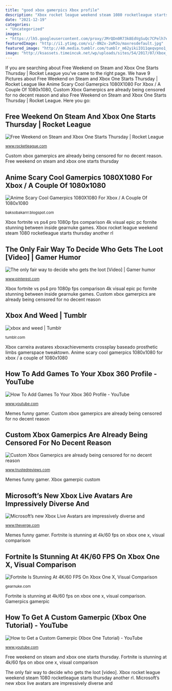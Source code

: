```yaml
---
title: "good xbox gamerpics Xbox profile"
description: "Xbox rocket league weekend steam 1080 rocketleague starts thursday another rl"
date: "2021-12-19"
categories:
- "Uncategorized"
images:
- "https://lh5.googleusercontent.com/proxy/JMrQDn0R73k8EdVgSuQc7CPelh7eFoWumi8KDGOmntEyKTYBqvJ7Fy8SWnNqlPQc1Uqzmc-FL4Cv3atNvH4=w1200-h630-p-k-no-nu"
featuredImage: "http://i1.ytimg.com/vi/-8N2x-2oMJo/maxresdefault.jpg"
featured_image: "http://40.media.tumblr.com/tumblr_m62yikiIO11qeqvpno1_500.jpg"
image: "http://ksassets.timeincuk.net/wp/uploads/sites/54/2017/07/Xbox_Gamerpic_ban.jpg"
---
```


If you are searching about Free Weekend on Steam and Xbox One Starts Thursday | Rocket League you've came to the right page. We have 9 Pictures about Free Weekend on Steam and Xbox One Starts Thursday | Rocket League like Anime Scary Cool Gamerpics 1080X1080 For Xbox / A Couple Of 1080x1080, Custom Xbox Gamerpics are already being censored for no decent reason and also Free Weekend on Steam and Xbox One Starts Thursday | Rocket League. Here you go:

## Free Weekend On Steam And Xbox One Starts Thursday | Rocket League

![Free Weekend on Steam and Xbox One Starts Thursday | Rocket League](https://rocketleague.media.zestyio.com/rl_gameplay_june-2018_23_1080.309bf22bd29c2e411e9dd8eb07575bb1.jpg "Memes funny gamer")

<small>www.rocketleague.com</small>

Custom xbox gamerpics are already being censored for no decent reason. Free weekend on steam and xbox one starts thursday

## Anime Scary Cool Gamerpics 1080X1080 For Xbox / A Couple Of 1080x1080

![Anime Scary Cool Gamerpics 1080X1080 For Xbox / A Couple Of 1080x1080](https://lh5.googleusercontent.com/proxy/JMrQDn0R73k8EdVgSuQc7CPelh7eFoWumi8KDGOmntEyKTYBqvJ7Fy8SWnNqlPQc1Uqzmc-FL4Cv3atNvH4=w1200-h630-p-k-no-nu "Xbox fortnite vs ps4 pro 1080p fps comparison 4k visual epic pc fornite stunning between inside gearnuke games")

<small>baksobakarrr.blogspot.com</small>

Xbox fortnite vs ps4 pro 1080p fps comparison 4k visual epic pc fornite stunning between inside gearnuke games. Xbox rocket league weekend steam 1080 rocketleague starts thursday another rl

## The Only Fair Way To Decide Who Gets The Loot [Video] | Gamer Humor

![The only fair way to decide who gets the loot [Video] | Gamer humor](https://i.pinimg.com/736x/42/88/78/42887817dd460a59111861822d25d640.jpg "Gamerpics gamerpic")

<small>www.pinterest.com</small>

Xbox fortnite vs ps4 pro 1080p fps comparison 4k visual epic pc fornite stunning between inside gearnuke games. Custom xbox gamerpics are already being censored for no decent reason

## Xbox And Weed | Tumblr

![xbox and weed | Tumblr](http://40.media.tumblr.com/tumblr_m62yikiIO11qeqvpno1_500.jpg "The only fair way to decide who gets the loot [video]")

<small>tumblr.com</small>

Xbox carreira avatares xboxachievements crossplay baseado prosthetic limbs gamerspace tweaktown. Anime scary cool gamerpics 1080x1080 for xbox / a couple of 1080x1080

## How To Add Games To Your Xbox 360 Profile - YouTube

![How To Add Games To Your Xbox 360 Profile - YouTube](http://i1.ytimg.com/vi/-8N2x-2oMJo/maxresdefault.jpg "How to add games to your xbox 360 profile")

<small>www.youtube.com</small>

Memes funny gamer. Custom xbox gamerpics are already being censored for no decent reason

## Custom Xbox Gamerpics Are Already Being Censored For No Decent Reason

![Custom Xbox Gamerpics are already being censored for no decent reason](http://ksassets.timeincuk.net/wp/uploads/sites/54/2017/07/Xbox_Gamerpic_ban.jpg "Xbox fortnite vs ps4 pro 1080p fps comparison 4k visual epic pc fornite stunning between inside gearnuke games")

<small>www.trustedreviews.com</small>

Memes funny gamer. Xbox gamerpic custom

## Microsoft’s New Xbox Live Avatars Are Impressively Diverse And

![Microsoft’s new Xbox Live Avatars are impressively diverse and](https://cdn.vox-cdn.com/thumbor/x58bYtjAuglgOnzp2sRV7QEyBa0=/3x0:1591x893/1600x900/cdn.vox-cdn.com/uploads/chorus_image/image/55248791/xboxliveavatarsnew.0.png "Microsoft’s new xbox live avatars are impressively diverse and")

<small>www.theverge.com</small>

Memes funny gamer. Fortnite is stunning at 4k/60 fps on xbox one x, visual comparison

## Fortnite Is Stunning At 4K/60 FPS On Xbox One X, Visual Comparison

![Fortnite Is Stunning At 4K/60 FPS On Xbox One X, Visual Comparison](https://gearnuke.com/wp-content/uploads/2018/02/fornite-xbox-one-x-30-vs-60-comp-4-2.jpg "Xbox fortnite vs ps4 pro 1080p fps comparison 4k visual epic pc fornite stunning between inside gearnuke games")

<small>gearnuke.com</small>

Fortnite is stunning at 4k/60 fps on xbox one x, visual comparison. Gamerpics gamerpic

## How To Get A Custom Gamerpic (Xbox One Tutorial) - YouTube

![How to Get a Custom Gamerpic (Xbox One Tutorial) - YouTube](https://i.ytimg.com/vi/JsOuX_EFy4s/maxresdefault.jpg "Xbox rocket league weekend steam 1080 rocketleague starts thursday another rl")

<small>www.youtube.com</small>

Free weekend on steam and xbox one starts thursday. Fortnite is stunning at 4k/60 fps on xbox one x, visual comparison

The only fair way to decide who gets the loot [video]. Xbox rocket league weekend steam 1080 rocketleague starts thursday another rl. Microsoft’s new xbox live avatars are impressively diverse and
